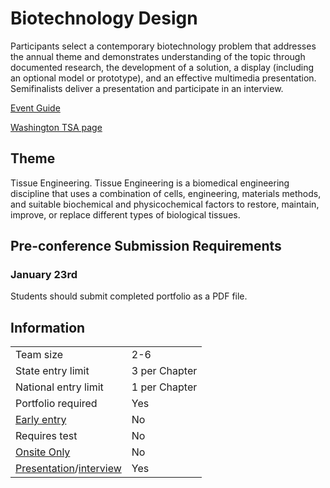 # Biotechnology Design

Participants select a contemporary biotechnology problem that addresses the annual theme and demonstrates understanding of the topic through documented research, the development of a solution, a display (including an optional model or prototype), and an effective multimedia presentation. Semifinalists deliver a presentation and participate in an interview.

[Event Guide](https://lwsd.sharepoint.com/:b:/r/sites/GR-JHS-TechnologyStudentAssociation-SCA/Shared%20Documents/23-24/Competition/Event%20Guides/HS%20-%20Biotechnology%20Design.pdf)

[Washington TSA page](https://www.washingtontsa.org/high-school-events/biotechnology-design)

## Theme

Tissue Engineering. Tissue Engineering is a biomedical engineering discipline that uses a combination of cells, engineering, materials methods, and suitable biochemical and physicochemical factors to restore, maintain, improve, or replace different types of biological tissues.

## Pre-conference Submission Requirements

### January 23rd

Students should submit completed portfolio as a PDF file.

## Information

|                                              |               |
| -------------------------------------------- | ------------- |
| Team size                                    | 2-6           |
| State entry limit                            | 3 per Chapter |
| National entry limit                         | 1 per Chapter |
| Portfolio required                           | Yes           |
| [Early entry](/#terms)                       | No            |
| Requires test                                | No            |
| [Onsite Only](/#terms)                       | No            |
| [Presentation](/#terms)/[interview](/#terms) | Yes           |
